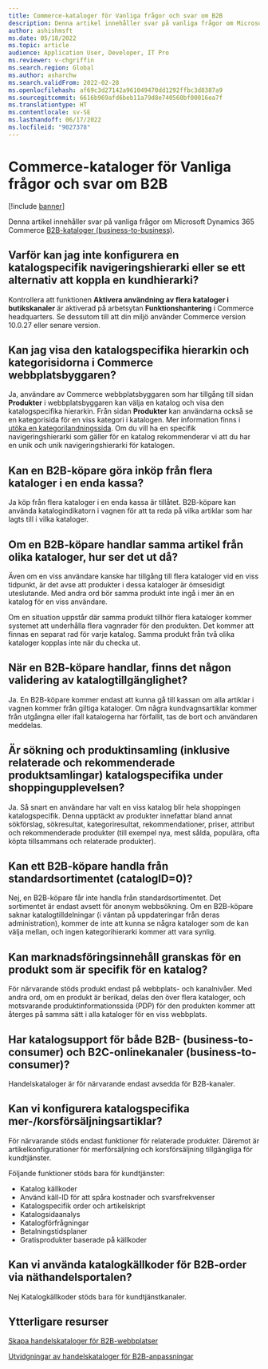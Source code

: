 ```yaml
---
title: Commerce-kataloger för Vanliga frågor och svar om B2B
description: Denna artikel innehåller svar på vanliga frågor om Microsoft Dynamics 365 Commerce-kataloger.
author: ashishmsft
ms.date: 05/18/2022
ms.topic: article
audience: Application User, Developer, IT Pro
ms.reviewer: v-chgriffin
ms.search.region: Global
ms.author: asharchw
ms.search.validFrom: 2022-02-28
ms.openlocfilehash: af69c3d27142a961049470dd1292ffbc3d8387a9
ms.sourcegitcommit: 6616b969afd6beb11a79d8e740560bf00016ea7f
ms.translationtype: HT
ms.contentlocale: sv-SE
ms.lasthandoff: 06/17/2022
ms.locfileid: "9027378"
---
```

# <a name="commerce-catalogs-for-b2b-faq"></a>Commerce-kataloger för Vanliga frågor och svar om B2B

[!include [banner](includes/banner.md)]

Denna artikel innehåller svar på vanliga frågor om Microsoft Dynamics 365 Commerce [B2B-kataloger (business-to-business)](catalogs-b2b-sites.md).

## <a name="why-cant-i-configure-a-catalog-specific-navigation-hierarchy-or-see-an-option-to-associate-a-customer-hierarchy"></a>Varför kan jag inte konfigurera en katalogspecifik navigeringshierarki eller se ett alternativ att koppla en kundhierarki?

Kontrollera att funktionen **Aktivera användning av flera kataloger i butikskanaler** är aktiverad på arbetsytan **Funktionshantering** i Commerce headquarters. Se dessutom till att din miljö använder Commerce version 10.0.27 eller senare version.

## <a name="can-i-view-the-catalog-specific-hierarchy-and-enrich-category-pages-in-commerce-site-builder"></a>Kan jag visa den katalogspecifika hierarkin och kategorisidorna i Commerce webbplatsbyggaren?

Ja, användare av Commerce webbplatsbyggaren som har tillgång till sidan **Produkter** i webbplatsbyggaren kan välja en katalog och visa den katalogspecifika hierarkin. Från sidan **Produkter** kan användarna också se en kategorisida för en viss kategori i katalogen. Mer information finns i [utöka en kategorilandningssida](enrich-category-page.md). Om du vill ha en specifik navigeringshierarki som gäller för en katalog rekommenderar vi att du har en unik och unik navigeringshierarki för katalogen.

## <a name="can-a-b2b-shopper-purchase-from-multiple-catalogs-in-a-single-checkout"></a>Kan en B2B-köpare göra inköp från flera kataloger i en enda kassa?

Ja köp från flera kataloger i en enda kassa är tillåtet. B2B-köpare kan använda katalogindikatorn i vagnen för att ta reda på vilka artiklar som har lagts till i vilka kataloger.

## <a name="if-a-b2b-shopper-purchases-the-same-item-from-different-catalogs-what-is-the-expected-behavior"></a>Om en B2B-köpare handlar samma artikel från olika kataloger, hur ser det ut då?

Även om en viss användare kanske har tillgång till flera kataloger vid en viss tidpunkt, är det avse att produkter i dessa kataloger är ömsesidigt uteslutande. Med andra ord bör samma produkt inte ingå i mer än en katalog för en viss användare.

Om en situation uppstår där samma produkt tillhör flera kataloger kommer systemet att underhålla flera vagnrader för den produkten. Det kommer att finnas en separat rad för varje katalog. Samma produkt från två olika kataloger kopplas inte när du checka ut.

## <a name="when-a-b2b-shopper-is-shopping-is-there-any-validation-for-catalog-availability"></a>När en B2B-köpare handlar, finns det någon validering av katalogtillgänglighet?

Ja. En B2B-köpare kommer endast att kunna gå till kassan om alla artiklar i vagnen kommer från giltiga kataloger. Om några kundvagnsartiklar kommer från utgångna eller ifall katalogerna har förfallit, tas de bort och användaren meddelas.

## <a name="during-the-shopping-experience-are-search-and-product-discovery-including-related-and-recommended-product-collections-catalog-specific"></a>Är sökning och produktinsamling (inklusive relaterade och rekommenderade produktsamlingar) katalogspecifika under shoppingupplevelsen?

Ja. Så snart en användare har valt en viss katalog blir hela shoppingen katalogspecifik. Denna upptäckt av produkter innefattar bland annat sökförslag, sökresultat, kategoriresultat, rekommendationer, priser, attribut och rekommenderade produkter (till exempel nya, mest sålda, populära, ofta köpta tillsammans och relaterade produkter).

## <a name="can-a-b2b-shopper-purchase-from-the-default-assortment-catalogid0"></a>Kan ett B2B-köpare handla från standardsortimentet (catalogID=0)?

Nej, en B2B-köpare får inte handla från standardsortimentet. Det sortimentet är endast avsett för anonym webbsökning. Om en B2B-köpare saknar katalogtilldelningar (i väntan på uppdateringar från deras administration), kommer de inte att kunna se några kataloger som de kan välja mellan, och ingen kategorihierarki kommer att vara synlig.

## <a name="can-marketing-content-be-curated-for-a-product-that-is-specific-to-a-catalog"></a>Kan marknadsföringsinnehåll granskas för en produkt som är specifik för en katalog?

För närvarande stöds produkt endast på webbplats- och kanalnivåer. Med andra ord, om en produkt är berikad, delas den över flera kataloger, och motsvarande produktinformationssida (PDP) för den produkten kommer att återges på samma sätt i alla kataloger för en viss webbplats.

## <a name="is-catalog-support-available-for-both-b2b-and-business-to-consumer-b2c-online-channels"></a>Har katalogsupport för både B2B- (business-to-consumer) och B2C-onlinekanaler (business-to-consumer)?

Handelskataloger är för närvarande endast avsedda för B2B-kanaler.

## <a name="can-we-set-up-catalog-specific-upsellcross-sell-items"></a>Kan vi konfigurera katalogspecifika mer-/korsförsäljningsartiklar?

För närvarande stöds endast funktioner för relaterade produkter. Däremot är artikelkonfigurationer för merförsäljning och korsförsäljning tillgängliga för kundtjänster.

Följande funktioner stöds bara för kundtjänster:

- Katalog källkoder
- Använd käll-ID för att spåra kostnader och svarsfrekvenser
- Katalogspecifik order och artikelskript
- Katalogsidaanalys
- Katalogförfrågningar
- Betalningstidsplaner
- Gratisprodukter baserade på källkoder

## <a name="can-we-use-catalog-source-codes-for-b2b-orders-through-the-e-commerce-portal"></a>Kan vi använda katalogkällkoder för B2B-order via näthandelsportalen?

Nej Katalogkällkoder stöds bara för kundtjänstkanaler.

## <a name="additional-resources"></a>Ytterligare resurser

[Skapa handelskataloger för B2B-webbplatser](catalogs-b2b-sites.md)

[Utvidgningar av handelskataloger för B2B-anpassningar](catalogs-b2b-sites-dev.md)
